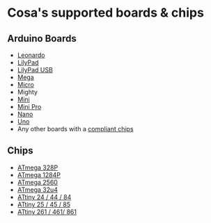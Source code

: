# Cosa's supported boards & chips

## Arduino Boards

* [Leonardo](http://arduino.cc/en/Main/ArduinoBoardLeonardo#.UxWVeNv0u1E)
* [LilyPad](http://arduino.cc/en/Main/arduinoBoardLilyPad#.UxWW9tv0u1E)
* [LilyPad USB](http://arduino.cc/en/Main/ArduinoBoardLilyPadUSB#.UxWXUdv0u1E)
* [Mega](http://arduino.cc/en/Main/ArduinoBoardMega#.UxWVpNv0u1E)
* [Micro](http://arduino.cc/en/Main/ArduinoBoardMicro#.UxWVw9v0u1E)
* Mighty
* [Mini](http://arduino.cc/en/Main/ArduinoBoardMini#.UxWWR9v0u1E)
* [Mini Pro](http://arduino.cc/en/Main/ArduinoBoardProMini#.UxWWb9v0u1E)
* [Nano](http://arduino.cc/en/Main/ArduinoBoardNano#.UxWWh9v0u1E)
* [Uno](http://arduino.cc/en/Main/ArduinoBoardUno#.UxWWodv0u1F)
* Any other boards with a [compliant chips](#chips)

## Chips

* [ATmega 328P](http://www.atmel.com/Images/Atmel-8271-8-bit-AVR-Microcontroller-ATmega48A-48PA-88A-88PA-168A-168PA-328-328P_datasheet.pdf)
* [ATmega 1284P](http://www.atmel.com/Images/Atmel-8272-8-bit-AVR-microcontroller-ATmega164A_PA-324A_PA-644A_PA-1284_P_datasheet.pdf)
* [ATmega 2560](http://www.atmel.com/Images/doc2549.pdf)
* [ATmega 32u4](http://www.atmel.com/Images/doc7766.pdf)
* [ATtiny 24 / 44 / 84](http://www.atmel.com/Images/doc8006.pdf)
* [ATtiny 25 / 45 / 85](http://www.atmel.com/Images/Atmel-2586-AVR-8-bit-Microcontroller-ATtiny25-ATtiny45-ATtiny85_Datasheet.pdf)
* [ATtiny 261 / 461/ 861](http://www.atmel.com/Images/Atmel-2588-8-bit-AVR-Microcontrollers-tinyAVR-ATtiny261-ATtiny461-ATtiny861_Datasheet.pdf)